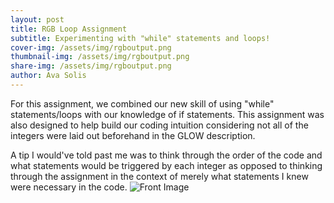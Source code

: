 ```yaml
---
layout: post
title: RGB Loop Assignment
subtitle: Experimenting with "while" statements and loops! 
cover-img: /assets/img/rgboutput.png
thumbnail-img: /assets/img/rgboutput.png
share-img: /assets/img/rgboutput.png
author: Ava Solis
---
```

For this assignment, we combined our new skill of using "while" statements/loops with our knowledge of if statements. This assignment was also designed to help build our coding intuition considering not all of the integers were laid out beforehand in the GLOW description. 

A tip I would've told past me was to think through the order of the code and what statements would be triggered by each integer as opposed to thinking through the assignment in the context of merely what statements I knew were necessary in the code. 
![Front Image](https://avasolis.github.io/assets/img/rgboutput.png)
